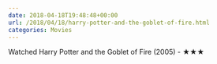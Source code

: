 ```yaml
---
date: 2018-04-18T19:48:48+00:00
url: /2018/04/18/harry-potter-and-the-goblet-of-fire.html
categories: Movies
---
```

Watched Harry Potter and the Goblet of Fire (2005) - ★★★





